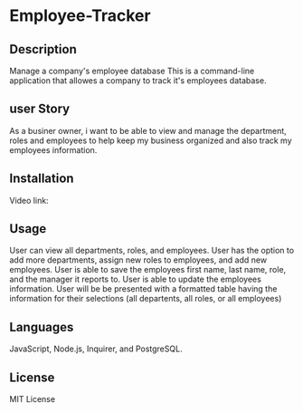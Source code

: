 # Employee-Tracker
## Description 
Manage a company's employee database
This is a command-line application that allowes a company to track it's employees database. 
## user Story
As a businer owner, i want to be able to view and manage the department, roles and employees to help keep my business organized and also track my employees information. 
## Installation
Video link: 
## Usage
User can view all departments, roles, and employees. 
User has the option to add more departments, assign new roles to employees, and add new employees. 
User is able to save the employees first name, last name, role, and the manager it reports to. 
User is able to update the employees information. 
User will be be presented with a formatted table having the information for their selections (all departents, all roles, or all employees)
## Languages 
JavaScript, Node.js, Inquirer, and PostgreSQL. 
## License
MIT License
